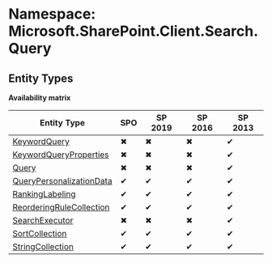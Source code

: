 # Namespace: Microsoft.SharePoint.Client.Search.Query
## Entity Types

**Availability matrix**

Entity Type | SPO | SP 2019 | SP 2016 | SP 2013
----------|-----|---------|---------|--------
[KeywordQuery](./EntityTypes/KeywordQuery) | ✖ | ✖ | ✖ | ✔
[KeywordQueryProperties](./EntityTypes/KeywordQueryProperties) | ✖ | ✖ | ✖ | ✔
[Query](./EntityTypes/Query) | ✖ | ✖ | ✖ | ✔
[QueryPersonalizationData](./EntityTypes/QueryPersonalizationData) | ✔ | ✔ | ✔ | ✔
[RankingLabeling](./EntityTypes/RankingLabeling) | ✔ | ✔ | ✔ | ✔
[ReorderingRuleCollection](./EntityTypes/ReorderingRuleCollection) | ✔ | ✔ | ✔ | ✔
[SearchExecutor](./EntityTypes/SearchExecutor) | ✖ | ✖ | ✖ | ✔
[SortCollection](./EntityTypes/SortCollection) | ✔ | ✔ | ✔ | ✔
[StringCollection](./EntityTypes/StringCollection) | ✔ | ✔ | ✔ | ✔
